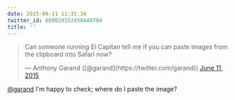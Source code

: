 ```yaml
---
date: 2015-06-11 11:31:34
twitter_id: 609020152458440704
title: ''
---
```


<blockquote class="twitter-tweet"><p lang="en" dir="ltr">Can someone running El Capitan tell me if you can paste images from the clipboard into Safari now?</p>&mdash; Anthony Garand ([@garand](https://twitter.com/garand)) <a href="https://twitter.com/garand/status/609017832093937664?ref_src=twsrc%5Etfw">June 11, 2015</a></blockquote>
<script async src="https://platform.twitter.com/widgets.js" charset="utf-8"></script>

[@garand](https://twitter.com/garand) I'm happy to check; where do I paste the image?
